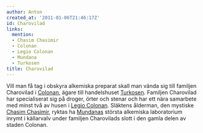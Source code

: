 ```yaml
---
author: Anton
created_at: '2011-01-06T21:46:17Z'
id: Charovilad
links:
  mention:
  - Chasim Chasimir
  - Colonan
  - Legio Colonan
  - Mundana
  - Turkosen
title: Charovilad
---
```


Vill man få tag i obskyra alkemiska preparat skall man vända sig till familjen Charovilad i
[Colonan], ägare till handelshuset [Turkosen]. Familjen Charovilad har specialiserat sig på droger,
örter och stenar och har ett nära samarbete med minst två av husen i [Legio Colonan]. Släktens
ålderman, den mystiske [Chasim Chasimir], ryktas ha [Mundanas] största alkemiska laboratorium inrymt
i källarvalv under familjen Charovilads slott i den gamla delen av staden Colonan.

  [Colonan]: Colonan
  [Turkosen]: Turkosen
  [Legio Colonan]: Legio_Colonan
  [Chasim Chasimir]: Chasim_Chasimir
  [Mundanas]: Mundana
